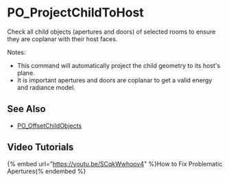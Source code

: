 # PO_ProjectChildToHost

Check all child objects (apertures and doors) of selected rooms to ensure they are coplanar with their host faces. 

Notes:
- This command will automatically project the child geometry to its host&apos;s plane.
- It is important apertures and doors are coplanar to get a valid energy and radiance model.

## See Also

* [PO_OffsetChildObjects](./po_offsetchildobjects.md)

## Video Tutorials

{% embed url="https://youtu.be/SCqkWwhoov4" %}How to Fix Problematic Apertures{% endembed %}

